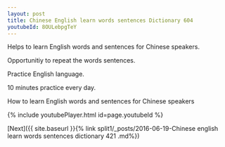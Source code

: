 ```yaml
---
layout: post
title: Chinese English learn words sentences Dictionary 604 
youtubeId: 8OULebpgTeY
---
```

 
 
Helps to learn English words and sentences for Chinese speakers.

Opportunitiy to repeat the words sentences. 

Practice English language. 
 
10 minutes practice every day. 
 
How to learn English words and sentences for Chinese speakers 
 
{% include youtubePlayer.html id=page.youtubeId %}
 
 
[Next]({{ site.baseurl }}{% link  split1/_posts/2016-06-19-Chinese english learn words sentences dictionary 421 .md%})
 
